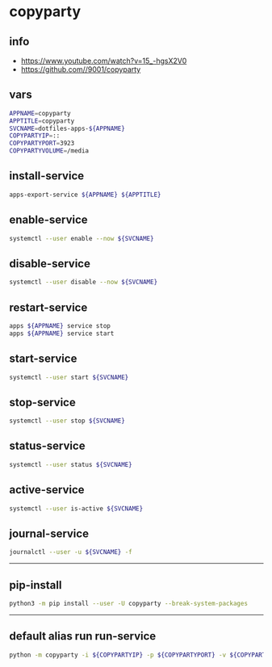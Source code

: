 # copyparty

## info

  - https://www.youtube.com/watch?v=15_-hgsX2V0
  - https://github.com//9001/copyparty


## vars
```sh
APPNAME=copyparty
APPTITLE=copyparty
SVCNAME=dotfiles-apps-${APPNAME}
COPYPARTYIP=::
COPYPARTYPORT=3923
COPYPARTYVOLUME=/media
```

## install-service
```sh
apps-export-service ${APPNAME} ${APPTITLE}
```

## enable-service
```sh
systemctl --user enable --now ${SVCNAME}
```

## disable-service
```sh
systemctl --user disable --now ${SVCNAME}
```

## restart-service
```sh
apps ${APPNAME} service stop
apps ${APPNAME} service start
```

## start-service
```sh
systemctl --user start ${SVCNAME}
```

## stop-service
```sh
systemctl --user stop ${SVCNAME}
```

## status-service
```sh
systemctl --user status ${SVCNAME}
```

## active-service
```sh
systemctl --user is-active ${SVCNAME}
```

## journal-service
```sh interactive
journalctl --user -u ${SVCNAME} -f
```

---

## pip-install
```sh
python3 -m pip install --user -U copyparty --break-system-packages
```

---

## default alias run run-service
```sh interactive
python -m copyparty -i ${COPYPARTYIP} -p ${COPYPARTYPORT} -v ${COPYPARTYVOLUME}::rw
```
